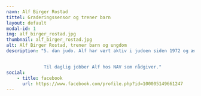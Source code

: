 ```yaml
---
navn: Alf Birger Rostad
tittel: Graderingssensor og trener barn
layout: default
modal-id: 1
img: alf_birger_rostad.jpg
thumbnail: alf_birger_rostad.jpg
alt: Alf Birger Rostad, trener barn og ungdom
description: "5. dan judo. Alf har vært aktiv i judoen siden 1972 og æresmedlem av norges judoforbund. Han var president i 1999-2003 og i dag medlem av honorær komite og graderingssensor for dan-graderinger i forbundet. I tillegg har han vært hovedtrener for Levanger Judoklubb i mer enn 40 år.


              Til daglig jobber Alf hos NAV som rådgiver."
social:
    - title: facebook
      url: https://www.facebook.com/profile.php?id=100005149661247
---
```

